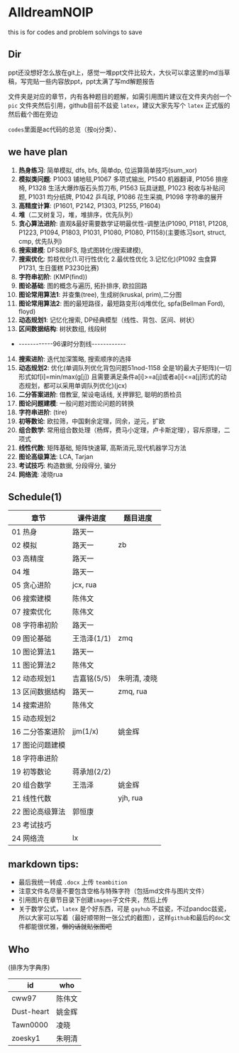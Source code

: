 # AlldreamNOIP

this is for codes and problem solvings to save

## Dir

ppt还没想好怎么放在git上，感觉一堆ppt文件比较大，大伙可以拿这里的md当草稿，写完贴一些内容放ppt，ppt太满了写md解题报告

文件夹是对应的章节，内有各种题目的题解，如需引用图片建议在文件夹内创一个 `pic` 文件夹然后引用，github目前不兹瓷 `latex`，建议大家先写个 `latex` 正式版的然后截个图在旁边

`codes`里面是ac代码的总览（按oj分类）、

## we have plan

1. **热身练习**: 简单模拟, dfs, bfs, 简单dp, 位运算简单技巧(sum_xor)
2. **模拟类问题**: P1003 铺地毯,P1067 多项式输出, P1540 机器翻译, P1056 排座椅, P1328 生活大爆炸版石头剪刀布, P1563 玩具谜题, P1023 税收与补贴问题, P1031 均分纸牌, P1042 乒乓球, P1086 花生采摘, P1098 字符串的展开
3. **高精度计算**: (P1601, P2142, P1303, P1255, P1604)
4. **堆**（二叉树复习，堆，堆排序，优先队列）
5. **贪心算法进阶**: 直观&最好需要数学证明最优性-调整法(P1090, P1181, P1208, P1223, P1094, P1803, P1031, P1080, P1080, P1158)(主要练习sort, struct, cmp, 优先队列)
6. **搜索建模**: DFS和BFS, 隐式图转化(搜索建模), 
7. **搜索优化**: 剪枝优化(1.可行性优化  2.最优性优化  3.记忆化)(P1092 虫食算 P1731, 生日蛋糕 P3230比赛)
8. **字符串初阶**: (KMP(find))
9. **图论基础**: 图的概念与遍历, 拓扑排序, 欧拉回路
10. **图论常用算法1**: 并查集(tree), 生成树(kruskal, prim),二分图
11. **图论常用算法2**: 图的最短路径，最短路变形(dj堆优化, spfa(Bellman Ford), floyd)
12. **动态规划1**: 记忆化搜索, DP经典模型（线性、背包、区间、树状）
13. **区间数据结构**: 树状数组, 线段树
- ------------96课时分割线------------
14. **搜索进阶**: 迭代加深策略, 搜索顺序的选择
15. **动态规划2**: 优化(单调队列优化背包问题51nod-1158 全是1的最大子矩阵)(一切形式如f[i]=min/max(g[j]) 且需要满足条件a[i]>=a[j]或者a[i]<=a[j]形式的动态规划，都可以采用单调队列优化)(jcx)
16. **二分答案进阶**: 借教室, 架设电话线, 关押罪犯, 聪明的质检员
17. **图论问题建模**: 一般问题对图论问题的转换
18. **字符串进阶**: (tire)
19. **初等数论**: 欧拉筛，中国剩余定理，同余，逆元，扩欧
20. **组合数学**: 常用组合数处理（杨辉，费马小定理，卢卡斯定理），容斥原理，二项式
21. **线性代数**: 矩阵基础, 矩阵快速幂, 高斯消元,现代机器学习方法
22. **图论高级算法**: LCA, Tarjan
23. **考试技巧**: 构造数据, 分段得分, 骗分
24. **网络流**: 凌晓rua


## Schedule(1)

章节|课件进度|题目进度
---|---|---
01 热身 | 路天一 |
02 模拟 | 路天一 | zb
03 高精度 | 路天一 |
04 堆 | 路天一 |
05 贪心进阶 | jcx, rua|
06 搜索建模 | 陈伟文 | 
07 搜索优化 | 陈伟文 |
08 字符串初阶 | 路天一 |
09 图论基础| 王浩泽(1/1)| zmq
10 图论算法1 | 路天一 |
11 图论算法2 | 陈伟文 |
12 动态规划1 | 吉嘉铭(5/5) | 朱明清, 凌晓
13 区间数据结构| 路天一 | zmq, rua
14 搜索进阶 | 陈伟文 |
15 动态规划2 |  |
16 二分答案进阶 | jjm(1/x) | 姚金辉
17 图论问题建模 | |
18 字符串进阶 | |
19 初等数论 | 蒋承旭(2/2) |
20 组合数学 | 王浩泽 | 姚金辉
21 线性代数 |  | yjh, rua
22 图论高级算法 | 郭恒康 |
23 考试技巧 | |
24 网络流 | lx |

## markdown tips:
- 最后我统一转成 `.docx` 上传 `teambition`
- 注意文件名尽量不要包含空格与特殊字符（包括md文件与图片文件）
- 引用图片在章节目录下创建`images`子文件夹，然后上传
- 关于数学公式，`latex` 是个好东西，可是 `gayhub` 不兹瓷，不过pandoc兹瓷，所以大家可以写着（最好顺带附一张公式的截图），这样`github`和最后的`doc`文件都能很优雅，~~懒的话就贴张图吧~~

## Who

(排序为字典序)

id |who
--- | ---
cww97 | 陈伟文
Dust-heart | 姚金辉
Tawn0000 | 凌晓
zoesky1 | 朱明清